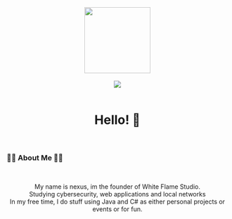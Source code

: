 <div align="center">
  <img height="150" src="https://avatars.githubusercontent.com/xNexusACS?v=4"  />
</div>

</br>

<div align="center">
  <img src="https://komarev.com/ghpvc/?username=xNexusACS&style=for-the-badge"  />
</div>

</br>

<h1 align="center">Hello! 👋</h1>

</br>

<h3 align="left">👩‍💻  About Me 👩‍💻</h3>

</br>

<p align="center">My name is nexus, im the founder of White Flame Studio.</br>Studying cybersecurity, web applications and local networks</br>In my free time, I do stuff using Java and C# as either personal projects or events or for fun.</p>
